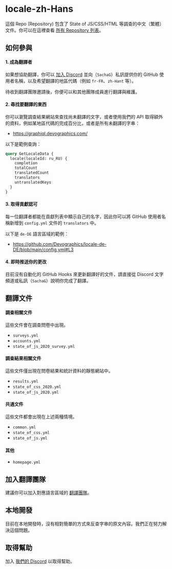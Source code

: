 # locale-zh-Hans

這個 Repo (Repository) 包含了 State of JS/CSS/HTML 等調查的中文（繁體）文件。你可以在這裡查看 [所有 Repository 列表](https://github.com/orgs/Devographics/repositories?q=locale-&type=all&language=&sort=name)。

## 如何參與

#### 1. 成為翻譯者

如果想協助翻譯，你可以 [加入 Discord](https://discord.com/invite/zRDb35jfrt) 並向（`SachaG`）私訊提供你的 GitHub 使用者名稱，以及希望翻譯的地區代碼（例如 `fr-FR`、`zh-Hant` 等）。

待收到翻譯團隊邀請後，你便可以和其他團隊成員進行翻譯與維護。

#### 2. 尋找要翻譯的東西

你可以瀏覽調查結果網站來查找尚未翻譯的文字，或者使用我們的 API 取得額外的資料，例如某地區代碼的完成百分比，或者是所有未翻譯的字串：

- https://graphiql.devographics.com/

以下是範例查詢：

```graphql
query GetLocaleData {
  locale(localeId: ru_RU) {
    completion
    totalCount
    translatedCount
    translators
    untranslatedKeys
  }
}
```

#### 3. 取得貢獻認可

每一位翻譯者都能在貢獻列表中顯示自己的名字，因此你可以將 GitHub 使用者名稱新增到 `config.yml` 文件的 `translators` 中。

以下是 `de-DE` 語言區域的範例：

- https://github.com/Devographics/locale-de-DE/blob/main/config.yml#L3

#### 4. 即時推送你的更改

目前沒有自動化的 GitHub Hooks 來更新翻譯好的文件，請直接從 Discord 文字頻道或私訊（`SachaG`）說明你完成了翻譯。

## 翻譯文件

#### 調查相關文件

這些文件會在調查問卷中出現。

- `surveys.yml`
- `accounts.yml`
- `state_of_js_2020_survey.yml`

#### 調查結果相關文件

這些文件僅出現在問卷結果和統計資料的靜態網站中。

- `results.yml`
- `state_of_css_2020.yml`
- `state_of_js_2020.yml`

#### 共通文件

這些文件都會出現在上述兩種情境。

- `common.yml`
- `state_of_css.yml`
- `state_of_js.yml`

#### 其他

- `homepage.yml`

## 加入翻譯團隊

建議你可以加入對應語言區域的 [翻譯團隊](https://github.com/orgs/Devographics/teams/translators/teams)。

## 本地開發

目前在本地開發時，沒有相對簡單的方式來反查字串的原文內容。我們正在努力解決這個問題。

## 取得幫助

加入 [我們的 Discord](https://discord.gg/zRDb35jfrt) 以取得幫助。
